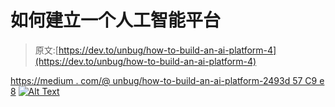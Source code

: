 # 如何建立一个人工智能平台

> 原文:[https://dev.to/unbug/how-to-build-an-ai-platform-4](https://dev.to/unbug/how-to-build-an-ai-platform-4)

[https://medium . com/@ unbug/how-to-build-an-ai-platform-2493d 57 C9 e 8](https://medium.com/@unbug/how-to-build-an-ai-platform-2493d57c9e8)
[![Alt Text](../Images/9b4f46da44234a91a90102afecd7a80f.png)](https://medium.com/@unbug/how-to-build-an-ai-platform-2493d57c9e8)